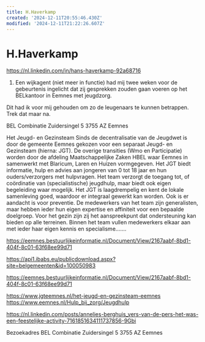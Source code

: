 ```yaml
---
title: H.Haverkamp
created: '2024-12-11T20:55:46.430Z'
modified: '2024-12-11T21:22:26.607Z'
---
```


# H.Haverkamp 

https://nl.linkedin.com/in/hans-haverkamp-92a68716

1. Een wijkagent (niet meer in functie) had mij twee weken voor de gebeurtenis ingelicht dat zij gesprekken zouden gaan voeren op het BELkantoor in Eemnes met jeugdzorg. 

Dit had ik voor mij gehouden om zo de leugenaars te kunnen betrappen. Trek dat maar na. 

BEL Combinatie
Zuidersingel 5
3755 AZ Eemnes

Het Jeugd- en Gezinsteam
Sinds de decentralisatie van de Jeugdwet is door de gemeente Eemnes gekozen voor een
separaat Jeugd- en Gezinsteam (hierna: JGT). De overige transities (Wmo en Participatie)
worden door de afdeling Maatschappelijke Zaken HBEL waar Eemnes in samenwerkt met
Blaricum, Laren en Huizen vormgegeven. Het JGT biedt informatie, hulp en advies aan
jongeren van 0 tot 18 jaar en hun ouders/verzorgers met hulpvragen. Het team verzorgt de
toegang tot, of coördinatie van (specialistische) jeugdhulp, maar biedt ook eigen begeleiding
waar mogelijk. Het JGT is laagdrempelig en kent de lokale samenleving goed, waardoor er
integraal gewerkt kan worden. Ook is er aandacht is voor preventie. De medewerkers van het
team zijn generalisten, maar hebben ieder hun eigen expertise en affiniteit voor een bepaalde
doelgroep. Voor het gezin zijn zij het aanspreekpunt dat ondersteuning kan bieden op alle
terreinen. Binnen het team vullen medewerkers elkaar aan met ieder haar eigen kennis en
specialisme.......

https://eemnes.bestuurlijkeinformatie.nl/Document/View/2167aabf-8bd1-404f-8c01-63f68ee99d71

https://api1.ibabs.eu/publicdownload.aspx?site=belgemeenten&id=100050983

https://eemnes.bestuurlijkeinformatie.nl/Document/View/2167aabf-8bd1-404f-8c01-63f68ee99d71

https://www.jgteemnes.nl/het-jeugd-en-gezinsteam-eemnes
https://www.eemnes.nl/Hulp_bij_zorg/Jeugdhulp

https://nl.linkedin.com/posts/annelies-berghuis_vers-van-de-pers-het-was-een-feestelijke-activity-7161851634111737856-9Gbi

Bezoekadres BEL Combinatie
Zuidersingel 5
3755 AZ Eemnes

